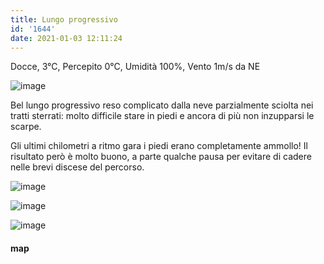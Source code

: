 ```yaml
---
title: Lungo progressivo
id: '1644'
date: 2021-01-03 12:11:24
---
```


Docce, 3°C, Percepito 0°C, Umidità 100%, Vento 1m/s da NE

![image](/images/2021/08/IMG_3275.jpg)

Bel lungo progressivo reso complicato dalla neve parzialmente sciolta nei tratti sterrati: molto difficile stare in piedi e ancora di più non inzupparsi le scarpe.

Gli ultimi chilometri a ritmo gara i piedi erano completamente ammollo! Il risultato però è molto buono, a parte qualche pausa per evitare di cadere nelle brevi discese del percorso.

![image](/images/2021/08/IMG_3276.jpg)

![image](/images/2021/08/IMG_3277.jpg)

 
![image](/images/2021/08/20210103-activity-map.png)

#### map